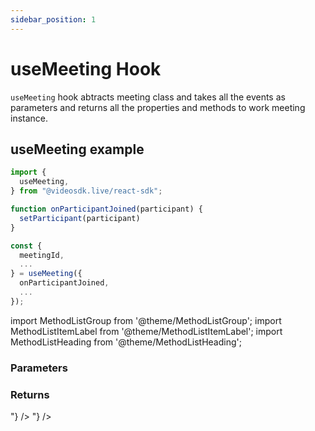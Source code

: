 ```yaml
---
sidebar_position: 1
---
```


# useMeeting Hook

`useMeeting` hook abtracts meeting class and takes all the events as parameters and returns all the properties and methods to work meeting instance.

## useMeeting example

```jsx title="useMeeting react hook"
import {
  useMeeting,
} from "@videosdk.live/react-sdk";

function onParticipantJoined(participant) {
  setParticipant(participant)
}

const {
  meetingId,
  ...
} = useMeeting({
  onParticipantJoined,
  ...
});
```

import MethodListGroup from '@theme/MethodListGroup';
import MethodListItemLabel from '@theme/MethodListItemLabel';
import MethodListHeading from '@theme/MethodListHeading';

### Parameters

<MethodListGroup>
  <MethodListItemLabel name="__namedParameters" option={"required"} type={"object"} >
    <MethodListGroup>
      <MethodListHeading heading="Parameters" />
      <MethodListItemLabel name="onParticipantJoined" option={"optional"} type={"event"} />
      <MethodListItemLabel name="onParticipantLeft" option={"optional"} type={"event"} />
      <MethodListItemLabel name="onSpeakerChanged" option={"optional"} type={"event"} />
      <MethodListItemLabel name="onPresenterChanged" option={"optional"} type={"event"} />
      <MethodListItemLabel name="onMainParticipantChanged" option={"optional"} type={"event"} />
      <MethodListItemLabel name="onEntryRequested" option={"optional"} type={"event"} />
      <MethodListItemLabel name="onEntryResponded" option={"optional"} type={"event"} />
      <MethodListItemLabel name="onRecordingStarted" option={"optional"} type={"event"} />
      <MethodListItemLabel name="onRecordingStopped" option={"optional"} type={"event"} />
      <MethodListItemLabel name="onChatMessage" option={"optional"} type={"event"} />
      <MethodListItemLabel name="onMeetingJoined" option={"optional"} type={"event"} />
      <MethodListItemLabel name="onMeetingLeft" option={"optional"} type={"event"} />
      <MethodListItemLabel name="onLiveStreamStarted" option={"optional"} type={"event"} />
      <MethodListItemLabel name="onLiveStreamStopped" option={"optional"} type={"event"} />
      <MethodListItemLabel name="onVideoStateChanged" option={"optional"} type={"event"} />
      <MethodListItemLabel name="onVideoSeeked" option={"optional"} type={"event"} />
    </MethodListGroup>
  </MethodListItemLabel>
</MethodListGroup>

### Returns

<MethodListGroup>
  <MethodListItemLabel name="__returns" option={"required"} type={"object"} >
    <MethodListGroup>
      <MethodListHeading heading="Returns" />
      <MethodListItemLabel name="meetingId" type={"string"} />
      <MethodListItemLabel name="meeting" type={"Meeting"} />
      <MethodListItemLabel name="localParticipant" type={"Participant"} />
      <MethodListItemLabel name="mainParticipant" type={"Participant"} />
      <MethodListItemLabel name="onMainParticipantChanged" type={"event"} />
      <MethodListItemLabel name="activeSpeakerId" type={"string"} />
      <MethodListItemLabel name="participants" type={"Map<Participant>"} />
      <MethodListItemLabel name="presenterId" type={"string"} />
      <MethodListItemLabel name="localMicOn" type={"boolean"} />
      <MethodListItemLabel name="localWebcamOn" type={"boolean"} />
      <MethodListItemLabel name="localScreenShareOn" type={"boolean"} />
      <MethodListItemLabel name="messages" type={"Map<string>"} />
      <MethodListItemLabel name="join()" type={"function"} />
      <MethodListItemLabel name="leave()" type={"function"} />
      <MethodListItemLabel name="end()" type={"function"} />
      <MethodListItemLabel name="startRecording(webhookUrl: string)" type={"function"} />
      <MethodListItemLabel name="stopRecording()" type={"function"} />
      <MethodListItemLabel name="sendChatMessage()" type={"function"} />
      <MethodListItemLabel name="respondEntry()" type={"function"} />
      <MethodListItemLabel name="muteMic()" type={"function"} />
      <MethodListItemLabel name="unmuteMic()" type={"function"} />
      <MethodListItemLabel name="toggleMic()" type={"function"} />
      <MethodListItemLabel name="disableWebcam()" type={"function"} />
      <MethodListItemLabel name="enableWebcam()" type={"function"} />
      <MethodListItemLabel name="toggleWebcam()" type={"function"} />
      <MethodListItemLabel name="disableScreenShare()" type={"function"} />
      <MethodListItemLabel name="enableScreenShare()" type={"function"} />
      <MethodListItemLabel name="toggleScreenShare()" type={"function"} />
      <MethodListItemLabel name="getMics()" type={"function"} />
      <MethodListItemLabel name="getWebcams()" type={"function"} />
      <MethodListItemLabel name="changeWebcam(deviceId: string)" type={"function"} />
      <MethodListItemLabel name="changeMic(deviceId: string)" type={"function"} />
      <MethodListItemLabel name="startVideo({ link: string })" type={"function"} />
      <MethodListItemLabel name="stopVideo()" type={"function"} />
      <MethodListItemLabel name="resumeVideo()" type={"function"} />
      <MethodListItemLabel name="pauseVideo({ currentTime: number })" type={"function"} />
      <MethodListItemLabel name="seekVideo({ currentTime: number })" type={"function"} />
      <MethodListItemLabel name="startLivestream(Array<{ url: string, streamKey: string }>)" type={"function"} />
      <MethodListItemLabel name="stopLivestream()" type={"function"} />
    </MethodListGroup>
  </MethodListItemLabel>
</MethodListGroup>

